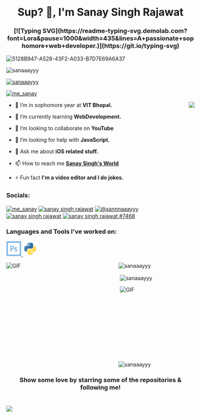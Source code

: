 <h1 align="center">Sup? 👋, I'm Sanay Singh Rajawat</h1>

<h3 align="center">
[![Typing SVG](https://readme-typing-svg.demolab.com?font=Lora&pause=1000&width=435&lines=A+passionate+sophomore+web+developer.)](https://git.io/typing-svg)
</h3>

![5128B947-A528-43F2-A033-B7D7E69A6A37](https://user-images.githubusercontent.com/95211795/149956019-9f5fca11-05f7-4ad2-9a21-3b31c7f5c8a6.jpg)


<p align="left"> <img src="https://komarev.com/ghpvc/?username=sanaaayyy&label=Profile%20views&color=0e75b6&style=flat" alt="sanaaayyy" /> </p>

<p align="centre"> <a href="https://github.com/ryo-ma/github-profile-trophy"><img src="https://github-profile-trophy.vercel.app/?username=sanaaayyy" alt="sanaaayyy" /></a> </p>

<p align="left" > <a href="https://twitter.com/me_sanay" target="blank"><img src="https://img.shields.io/twitter/follow/me_sanay?logo=twitter&style=for-the-badge" alt="me_sanay" /></a> </p>

<p align="left" "https://user-images.githubusercontent.com/95211795/150511625-1867a3f8-a73b-484b-a1fe-63b51c8a8412.gif" > </p>
 
<img align="right" height="300" src="https://user-images.githubusercontent.com/95211795/150642428-a8299583-f2cb-4c42-81a5-85074419dcc5.gif" > 


- 🔭 I’m in sophomore year at **VIT Bhopal.**

- 🌱 I’m currently learning **WebDevelopment.**

- 👯 I’m looking to collaborate on **YouTube**

- 🤝 I’m looking for help with **JavaScript.**

- 💬 Ask me about **iOS related stuff.**

- 📫 How to reach me **[Sanay Singh's World](https://linktr.ee/sanaaayyy)**

- ⚡ Fun fact **I'm a video editor and I do jokes.**

<h3 align="left">Socials:</h3>
<p align="left">
<a href="https://twitter.com/me_sanay" target="blank"><img align="center" src="https://raw.githubusercontent.com/rahuldkjain/github-profile-readme-generator/master/src/images/icons/Social/twitter.svg" alt="me_sanay" height="30" width="40" /></a>
<a href="https://linkedin.com/in/sanay singh rajawat" target="blank"><img align="center" src="https://raw.githubusercontent.com/rahuldkjain/github-profile-readme-generator/master/src/images/icons/Social/linked-in-alt.svg" alt="sanay singh rajawat" height="30" width="40" /></a>
<a href="https://instagram.com/@sannnaaayyy" target="blank"><img align="center" src="https://raw.githubusercontent.com/rahuldkjain/github-profile-readme-generator/master/src/images/icons/Social/instagram.svg" alt="@sannnaaayyy" height="30" width="40" /></a>
<a href="https://www.youtube.com/c/sanay singh rajawat" target="blank"><img align="center" src="https://raw.githubusercontent.com/rahuldkjain/github-profile-readme-generator/master/src/images/icons/Social/youtube.svg" alt="sanay singh rajawat" height="30" width="40" /></a>
<a href="https://discord.gg/sanay singh rajawat #7468" target="blank"><img align="center" src="https://raw.githubusercontent.com/rahuldkjain/github-profile-readme-generator/master/src/images/icons/Social/discord.svg" alt="sanay singh rajawat #7468" height="30" width="40" /></a>
</p>

<h3 align="left">Languages and Tools I've worked on:</h3>
<p align="left"> <a href="https://www.photoshop.com/en" target="_blank" rel="noreferrer"> <img src="https://raw.githubusercontent.com/devicons/devicon/master/icons/photoshop/photoshop-line.svg" alt="photoshop" width="40" height="40"/> </a> <a href="https://www.python.org" target="_blank" rel="noreferrer"> <img src="https://raw.githubusercontent.com/devicons/devicon/master/icons/python/python-original.svg" alt="python" width="40" height="40"/> </a> </p>

<a target="_blank"><img align="left" height="300" width="300" alt="GIF" src="https://raw.githubusercontent.com/PulkitSinghDev/PulkitSinghDev/main/github.gif" ></a>

<p><img align="centre" src="https://github-readme-stats.vercel.app/api/top-langs?username=sanaaayyy&show_icons=true&theme=tokyonight&title_color=d98504&text_color=f7a423&hide_border=true&locale=en&layout=compact" alt="sanaaayyy" /></p>

<p>&nbsp;<img align="center" src="https://github-readme-stats.vercel.app/api?username=sanaaayyy&show_icons=true&theme=tokyonight&title_color=efa722&text_color=f7ab28&hide_border=true&locale=en" alt="sanaaayyy" /></p>

<a href="https://github.com/sponsors/M0nica"><a target="_blank"><img align="right" width="200" height="200" alt="GIF" src="https://github.com/M0nica/M0nica/blob/main/octomonica/m0nica-octocat-rotating.gif?raw=true"></a>

<p><img align="centre" src="https://github-readme-streak-stats.herokuapp.com/?user=sanaaayyy&theme=dark" alt="sanaaayyy" /></p>

<div align="center">

### Show some love by starring some of the repositories & following me!

</div>

#



![](https://github.com/PulkitSinghDev/PulkitSinghDev/blob/main/footer.png)

